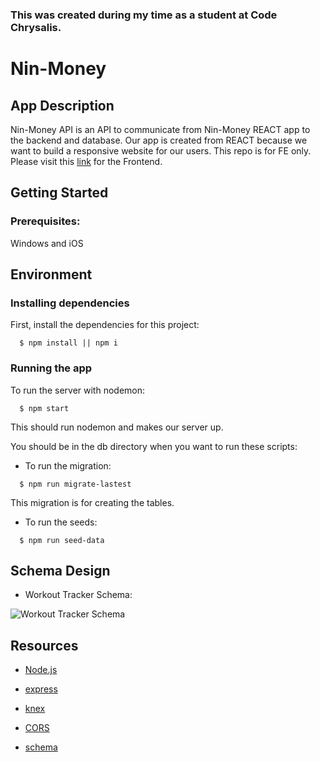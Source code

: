 ### This was created during my time as a student at Code Chrysalis.

# Nin-Money

## App Description

Nin-Money API is an API to communicate from Nin-Money REACT app to the backend and database. Our app is created from REACT because we want to build a responsive website for our users. This repo is for FE only. Please visit this [link](https://github.com/Yamaki09/Solo-Project-BE-MVP) for the Frontend.

## Getting Started

### Prerequisites:

Windows and iOS

## Environment

### Installing dependencies

First, install the dependencies for this project:

```shell
  $ npm install || npm i
```

### Running the app

To run the server with nodemon:

```shell
  $ npm start
```

This should run nodemon and makes our server up.

You should be in the db directory when you want to run these scripts:

- To run the migration:

```shell
  $ npm run migrate-lastest
```

This migration is for creating the tables.

- To run the seeds:

```shell
  $ npm run seed-data
```

## Schema Design

- Workout Tracker Schema:

![Workout Tracker Schema](./img/workouttracker-schema.PNG)

## Resources

- [Node.js](https://nodejs.org/en/)
- [express](https://expressjs.com/)
- [knex](https://knexjs.org/)
- [CORS](https://www.npmjs.com/package/cors)

- [schema](http://dbdesigner.net/)
